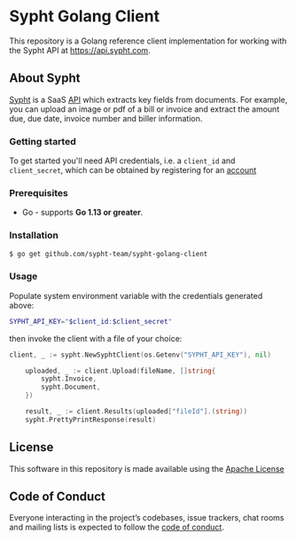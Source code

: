 # Sypht Golang Client
This repository is a Golang reference client implementation for working with the Sypht API at https://api.sypht.com.

## About Sypht
[Sypht](https://sypht.com) is a SaaS [API]((https://docs.sypht.com/)) which extracts key fields from documents. For 
example, you can upload an image or pdf of a bill or invoice and extract the amount due, due date, invoice number 
and biller information. 

### Getting started
To get started you'll need API credentials, i.e. a `client_id` and `client_secret`, which can be obtained by registering
for an [account](https://www.sypht.com/signup/developer)

### Prerequisites
* Go - supports **Go 1.13 or greater**.

### Installation
```sh
$ go get github.com/sypht-team/sypht-golang-client
```

### Usage
Populate system environment variable with the credentials generated above:

```Bash
SYPHT_API_KEY="$client_id:$client_secret"
```

then invoke the client with a file of your choice:
```go
client, _ := sypht.NewSyphtClient(os.Getenv("SYPHT_API_KEY"), nil)

	uploaded, _ := client.Upload(fileName, []string{
		sypht.Invoice,
		sypht.Document,
	})

	result, _ := client.Results(uploaded["fileId"].(string))
	sypht.PrettyPrintResponse(result)
```

## License
This software in this repository is made available using the [Apache License](https://github.com/sypht-team/sypht-golang-client/blob/master/LICENSE)

## Code of Conduct
Everyone interacting in the project’s codebases, issue trackers, chat rooms and mailing lists is expected to follow the [code of conduct](https://github.com/sypht-team/sol-redis-pool/blob/master/CODE_OF_CONDUCT.md).
